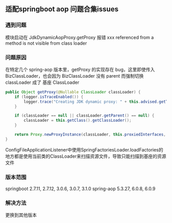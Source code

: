 ## 适配springboot aop 问题合集issues

### 遇到问题
模块启动在 JdkDynamicAopProxy.getProxy 报错 xxx referenced from a method is not visible from class loader

### 问题原因
在特定几个 spring-aop 版本里，getProxy 的实现存在 bug，这里即使传入 BizClassLoader，也会因为 BizClassLoader 没有 parent 而强制切换 classLoader 成了 基座 ClassLoader

```java
public Object getProxy(@Nullable ClassLoader classLoader) {
    if (logger.isTraceEnabled()) {
        logger.trace("Creating JDK dynamic proxy: " + this.advised.getTargetSource());
    }

    if (classLoader == null || classLoader.getParent() == null) {
        classLoader = this.getClass().getClassLoader();
    }

    return Proxy.newProxyInstance(classLoader, this.proxiedInterfaces, this);
}
```

ConfigFileApplicationListener中使用SpringFactoriesLoader.loadFactories的地方都是使用当前类的ClassLoader来扫描资源文件，导致只能扫描到基座的资源文件

### 版本范围 
springboot 2.7.11, 2.7.12, 3.0.6, 3.0.7, 3.1.0
spring-aop 5.3.27, 6.0.8, 6.0.9

### 解决方法
更换到其他版本

